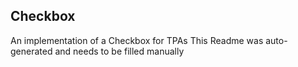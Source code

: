 ## Checkbox
An implementation of a Checkbox for TPAs
This Readme was auto-generated and needs to be filled manually
